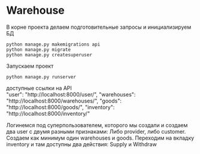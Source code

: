 # Warehouse

В корне проекта делаем подготовительные запросы и инициализируем БД
```
python manage.py makemigrations api
python manage.py migrate
python manage.py createsuperuser
```

Запускаем проект
```
python manage.py runserver
```

доступные ссылки на API  
    "user": "http://localhost:8000/user/",
    "warehouses": "http://localhost:8000/warehouses/",
    "goods": "http://localhost:8000/goods/",
    "inventory": "http://localhost:8000/inventory/"

Логинемся под суперпользователем, которого мы создали и создаем два user с двумя разными признаками: Либо provider, либо customer. 
Создаем как минимум один warehouses и goods. 
Переходим на вкладку inventory и там доступны два действия: Supply и Withdraw

